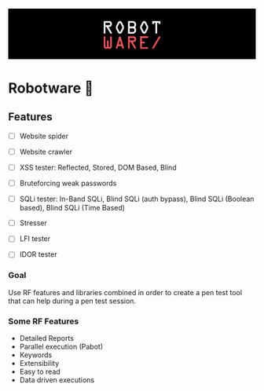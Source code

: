 ![cover](brand-assets/cover.png)

# Robotware 👹

## Features

- [ ] Website spider
- [ ] Website crawler
- [ ] XSS tester: Reflected, Stored, DOM Based, Blind
- [ ] Bruteforcing weak passwords
- [ ] SQLi tester: In-Band SQLi, Blind SQLi (auth bypass), Blind SQLi (Boolean based), Blind SQLi (Time Based)
- [ ] Stresser
- [ ] LFI tester
- [ ] IDOR tester
 

### Goal

Use RF features and libraries combined in order to create a pen test tool 
that can help during a pen test session.

### Some RF Features

- Detailed Reports 
- Parallel execution (Pabot)
- Keywords 
- Extensibility
- Easy to read
- Data driven executions
